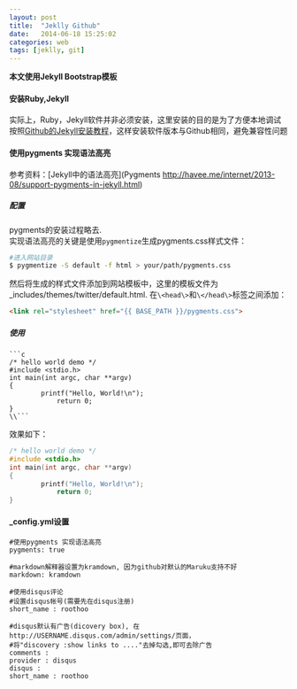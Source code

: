```yaml
---
layout: post
title:  "Jeklly Github"
date:   2014-06-18 15:25:02
categories: web 
tags: [jeklly, git]
---
```

**本文使用Jekyll Bootstrap模板**  

#### 安装Ruby,Jekyll
实际上，Ruby，Jekyll软件并非必须安装，这里安装的目的是为了方便本地调试  
按照[Github的Jekyll安装教程](https://help.github.com/articles/using-jekyll-with-pages)，这样安装软件版本与Github相同，避免兼容性问题  
  

#### 使用pygments 实现语法高亮  
参考资料：[Jekyll中的语法高亮](Pygments http://havee.me/internet/2013-08/support-pygments-in-jekyll.html)  
##### 配置
pygments的安装过程略去.  
实现语法高亮的关键是使用`pygmentize`生成pygments.css样式文件：  

```bash
#进入网站目录
$ pygmentize -S default -f html > your/path/pygments.css
```
然后将生成的样式文件添加到网站模板中，这里的模板文件为_includes/themes/twitter/default.html. 在`\<head\>`和`\</head\>`标签之间添加：  

```html
<link rel="stylesheet" href="{{ BASE_PATH }}/pygments.css">
```
##### 使用

```
```c
/* hello world demo */
#include <stdio.h>
int main(int argc, char **argv)
{
	    printf("Hello, World!\n");
		    return 0;
}
\\```
```

效果如下：

```c
/* hello world demo */
#include <stdio.h>
int main(int argc, char **argv)
{
	    printf("Hello, World!\n");
		    return 0;
}
```
  
  
#### _config.yml设置

~~~
#使用pygments 实现语法高亮
pygments: true

#markdown解释器设置为kramdown, 因为github对默认的Maruku支持不好
markdown: kramdown

#使用disqus评论
#设置disqus帐号(需要先在disqus注册)
short_name : roothoo 

#disqus默认有广告(dicovery box), 在 http://USERNAME.disqus.com/admin/settings/页面，
#将"discovery :show links to ...."去掉勾选,即可去除广告
comments :
provider : disqus
disqus : 
short_name : roothoo 
~~~

